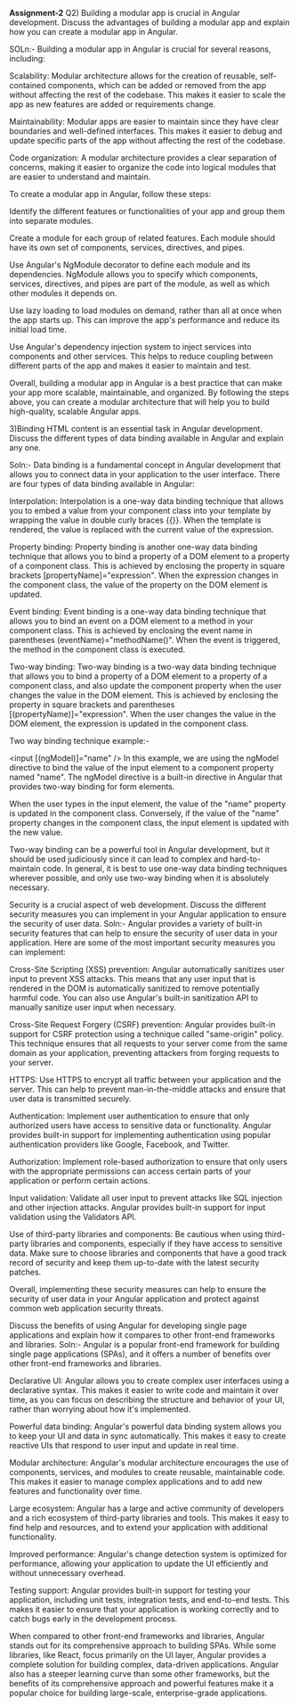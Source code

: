 **Assignment-2**
Q2) Building a modular app is crucial in Angular development. Discuss the advantages of building a modular app and explain how you can create a modular app in Angular.

SOLn:- Building a modular app in Angular is crucial for several reasons, including:

Scalability: Modular architecture allows for the creation of reusable, self-contained components, which can be added or removed from the app without affecting the rest of the codebase. This makes it easier to scale the app as new features are added or requirements change.

Maintainability: Modular apps are easier to maintain since they have clear boundaries and well-defined interfaces. This makes it easier to debug and update specific parts of the app without affecting the rest of the codebase.

Code organization: A modular architecture provides a clear separation of concerns, making it easier to organize the code into logical modules that are easier to understand and maintain.

To create a modular app in Angular, follow these steps:

Identify the different features or functionalities of your app and group them into separate modules.

Create a module for each group of related features. Each module should have its own set of components, services, directives, and pipes.

Use Angular's NgModule decorator to define each module and its dependencies. NgModule allows you to specify which components, services, directives, and pipes are part of the module, as well as which other modules it depends on.

Use lazy loading to load modules on demand, rather than all at once when the app starts up. This can improve the app's performance and reduce its initial load time.

Use Angular's dependency injection system to inject services into components and other services. This helps to reduce coupling between different parts of the app and makes it easier to maintain and test.

Overall, building a modular app in Angular is a best practice that can make your app more scalable, maintainable, and organized. By following the steps above, you can create a modular architecture that will help you to build high-quality, scalable Angular apps.

3)Binding HTML content is an essential task in Angular development. Discuss the different types of data binding available in Angular and explain any one.

Soln:- Data binding is a fundamental concept in Angular development that allows you to connect data in your application to the user interface. There are four types of data binding available in Angular:

Interpolation: Interpolation is a one-way data binding technique that allows you to embed a value from your component class into your template by wrapping the value in double curly braces {{}}. When the template is rendered, the value is replaced with the current value of the expression.

Property binding: Property binding is another one-way data binding technique that allows you to bind a property of a DOM element to a property of a component class. This is achieved by enclosing the property in square brackets [propertyName]="expression". When the expression changes in the component class, the value of the property on the DOM element is updated.

Event binding: Event binding is a one-way data binding technique that allows you to bind an event on a DOM element to a method in your component class. This is achieved by enclosing the event name in parentheses (eventName)="methodName()". When the event is triggered, the method in the component class is executed.

Two-way binding: Two-way binding is a two-way data binding technique that allows you to bind a property of a DOM element to a property of a component class, and also update the component property when the user changes the value in the DOM element. This is achieved by enclosing the property in square brackets and parentheses [(propertyName)]="expression". When the user changes the value in the DOM element, the expression is updated in the component class.

Two way binding technique example:-

<input [(ngModel)]="name" />
In this example, we are using the ngModel directive to bind the value of the input element to a component property named "name". The ngModel directive is a built-in directive in Angular that provides two-way binding for form elements.

When the user types in the input element, the value of the "name" property is updated in the component class. Conversely, if the value of the "name" property changes in the component class, the input element is updated with the new value.

Two-way binding can be a powerful tool in Angular development, but it should be used judiciously since it can lead to complex and hard-to-maintain code. In general, it is best to use one-way data binding techniques wherever possible, and only use two-way binding when it is absolutely necessary.

Security is a crucial aspect of web development. Discuss the different security measures you can implement in your Angular application to ensure the security of user data.
Soln:- Angular provides a variety of built-in security features that can help to ensure the security of user data in your application. Here are some of the most important security measures you can implement:

Cross-Site Scripting (XSS) prevention: Angular automatically sanitizes user input to prevent XSS attacks. This means that any user input that is rendered in the DOM is automatically sanitized to remove potentially harmful code. You can also use Angular's built-in sanitization API to manually sanitize user input when necessary.

Cross-Site Request Forgery (CSRF) prevention: Angular provides built-in support for CSRF protection using a technique called "same-origin" policy. This technique ensures that all requests to your server come from the same domain as your application, preventing attackers from forging requests to your server.

HTTPS: Use HTTPS to encrypt all traffic between your application and the server. This can help to prevent man-in-the-middle attacks and ensure that user data is transmitted securely.

Authentication: Implement user authentication to ensure that only authorized users have access to sensitive data or functionality. Angular provides built-in support for implementing authentication using popular authentication providers like Google, Facebook, and Twitter.

Authorization: Implement role-based authorization to ensure that only users with the appropriate permissions can access certain parts of your application or perform certain actions.

Input validation: Validate all user input to prevent attacks like SQL injection and other injection attacks. Angular provides built-in support for input validation using the Validators API.

Use of third-party libraries and components: Be cautious when using third-party libraries and components, especially if they have access to sensitive data. Make sure to choose libraries and components that have a good track record of security and keep them up-to-date with the latest security patches.

Overall, implementing these security measures can help to ensure the security of user data in your Angular application and protect against common web application security threats.

Discuss the benefits of using Angular for developing single page applications and explain how it compares to other front-end frameworks and libraries.
Soln:- Angular is a popular front-end framework for building single page applications (SPAs), and it offers a number of benefits over other front-end frameworks and libraries.

Declarative UI: Angular allows you to create complex user interfaces using a declarative syntax. This makes it easier to write code and maintain it over time, as you can focus on describing the structure and behavior of your UI, rather than worrying about how it's implemented.

Powerful data binding: Angular's powerful data binding system allows you to keep your UI and data in sync automatically. This makes it easy to create reactive UIs that respond to user input and update in real time.

Modular architecture: Angular's modular architecture encourages the use of components, services, and modules to create reusable, maintainable code. This makes it easier to manage complex applications and to add new features and functionality over time.

Large ecosystem: Angular has a large and active community of developers and a rich ecosystem of third-party libraries and tools. This makes it easy to find help and resources, and to extend your application with additional functionality.

Improved performance: Angular's change detection system is optimized for performance, allowing your application to update the UI efficiently and without unnecessary overhead.

Testing support: Angular provides built-in support for testing your application, including unit tests, integration tests, and end-to-end tests. This makes it easier to ensure that your application is working correctly and to catch bugs early in the development process.

When compared to other front-end frameworks and libraries, Angular stands out for its comprehensive approach to building SPAs. While some libraries, like React, focus primarily on the UI layer, Angular provides a complete solution for building complex, data-driven applications. Angular also has a steeper learning curve than some other frameworks, but the benefits of its comprehensive approach and powerful features make it a popular choice for building large-scale, enterprise-grade applications.

